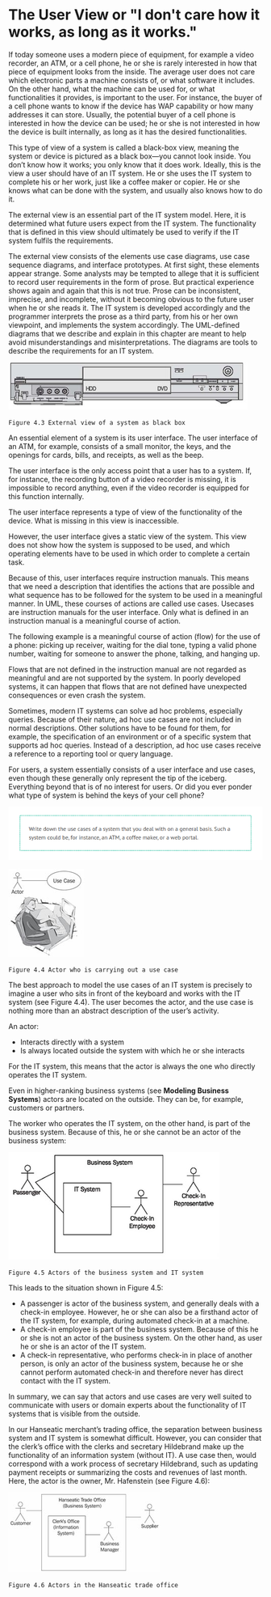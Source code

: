 # The User View or "I don't care how it works, as long as it works."

If today someone uses a modern piece of equipment, for example a video recorder, an ATM, or a cell phone, he or she is rarely interested in how that piece of equipment looks from the inside. The average user does not care which electronic parts a machine consists of, or what software it includes. On the other hand, what the machine can be used for, or what functionalities it provides, is important to the user. For instance, the buyer of a cell phone wants to know if the device has WAP capability or how many addresses it can store. Usually, the potential buyer of a cell phone is interested in how the device can be used; he or she is not interested in how the device is built internally, as long as it has the desired functionalities.

This type of view of a system is called a black-box view, meaning the system or device is pictured as a black box—you cannot look inside. You don’t know how it works; you only know that it does work. Ideally, this is the view a user should have of an IT system. He or she uses the IT system to complete his or her work, just like a coffee maker or copier. He or she knows what can be done with the system, and usually also knows how to do it.

The external view is an essential part of the IT system model. Here, it is determined what future users expect from the IT system. The functionality that is defined in this view should ultimately be used to verify if the IT system fulfils the requirements.

The external view consists of the elements use case diagrams, use case sequence diagrams, and interface prototypes. At first sight, these elements appear strange. Some analysts may be tempted to allege that it is sufficient to record user requirements in the form of prose. But practical experience shows again and again that this is not true. Prose can be inconsistent, imprecise, and incomplete, without it becoming obvious to the future user when he or she reads it. The IT system is developed accordingly and the programmer interprets the prose as a third party, from his or her own viewpoint, and implements the system accordingly. The UML-defined diagrams that we describe and explain in this chapter are meant to help avoid misunderstandings and misinterpretations. The diagrams are tools to describe the requirements for an IT system.

![System](images/System.jpg)

	Figure 4.3 External view of a system as black box

An essential element of a system is its user interface. The user interface of an ATM, for example, consists of a small monitor, the keys, and the openings for cards, bills, and receipts, as well as the beep.

The user interface is the only access point that a user has to a system. If, for instance, the recording button of a video recorder is missing, it is impossible to record anything, even if the video recorder is equipped for this function internally.

The user interface represents a type of view of the functionality of the device. What is missing in this view is inaccessible.

However, the user interface gives a static view of the system. This view does not show how the system is supposed to be used, and which operating elements have to be used in which order to complete a certain task.

Because of this, user interfaces require instruction manuals. This means that we need a description that identifies the actions that are possible and what sequence has to be followed for the system to be used in a meaningful manner. In UML, these courses of actions are called use cases. Usecases are instruction manuals for the user interface. Only what is defined in an instruction manual is a meaningful course of action.

The following example is a meaningful course of action (flow) for the use of a phone: picking up receiver, waiting for the dial tone, typing a valid phone number, waiting for someone to answer the phone, talking, and hanging up.

Flows that are not defined in the instruction manual are not regarded as meaningful and are not supported by the system. In poorly developed systems, it can happen that flows that are not defined have unexpected consequences or even crash the system.

Sometimes, modern IT systems can solve ad hoc problems, especially queries. Because of their nature, ad hoc use cases are not included in normal descriptions. Other solutions have to be found for them, for example, the specification of an environment or of a specific system that supports ad hoc queries. Instead of a description, ad hoc use cases receive a reference to a reporting tool or query language.

For users, a system essentially consists of a user interface and use cases, even though these generally only represent the tip of the iceberg. Everything beyond that is of no interest for users. Or did you ever ponder what type of system is behind the keys of your cell phone?

![Scene_1](images/Scene_1.png)

![Actor](images/Actor.jpg)

	Figure 4.4 Actor who is carrying out a use case
	
The best approach to model the use cases of an IT system is precisely to imagine a user who sits in front of the keyboard and works with the IT system (see Figure 4.4). The user becomes the actor, and the use case is nothing more than an abstract description of the user’s activity.

An actor:

 * Interacts directly with a system
 * Is always located outside the system with which he or she interacts

For the IT system, this means that the actor is always the one who directly operates the IT system.

Even in higher-ranking business systems (see <b>Modeling Business Systems</b>) actors are located on the outside. They can be, for example, customers or partners.

The worker who operates the IT system, on the other hand, is part of the business system. Because of this, he or she cannot be an actor of the business system:

![IT_System](images/IT_System.jpg)

	Figure 4.5 Actors of the business system and IT system
	
This leads to the situation shown in Figure 4.5:

 * A passenger is actor of the business system, and generally deals with a check-in employee. However, he or she can also be a firsthand actor of the IT system, for example, during automated check-in at a machine.
 * A check-in employee is part of the business system. Because of this he or she is not an actor of the business system. On the other hand, as user he or she is an actor of the IT system.
 * A check-in representative, who performs check-in in place of another person, is only an actor of the business system, because he or she cannot perform automated check-in and therefore never has direct contact with the IT system.

In summary, we can say that actors and use cases are very well suited to communicate with users or domain experts about the functionality of IT systems that is visible from the outside.

In our Hanseatic merchant’s trading office, the separation between business system and IT system is somewhat difficult. However, you can consider that the clerk’s office with the clerks and secretary Hildebrand make up the functionality of an information system (without IT). A use case then, would correspond with a work process of secretary Hildebrand, such as updating payment receipts or summarizing the costs and revenues of last month. Here, the actor is the owner, Mr. Hafenstein (see Figure 4.6):

![Hanseatic](images/Hanseatic.jpg)

	Figure 4.6 Actors in the Hanseatic trade office
